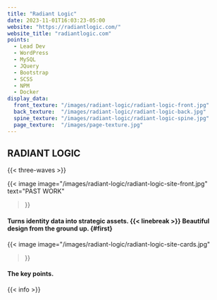 ```yaml
---
title: "Radiant Logic"
date: 2023-11-01T16:03:23-05:00
website: "https://radiantlogic.com/"
website_title: "radiantlogic.com"
points:
  - Lead Dev
  - WordPress
  - MySQL
  - JQuery
  - Bootstrap
  - SCSS
  - NPM
  - Docker
display_data:
  front_texture: "/images/radiant-logic/radiant-logic-front.jpg"
  back_texture:  "/images/radiant-logic/radiant-logic-back.jpg"
  spine_texture: "/images/radiant-logic/radiant-logic-spine.jpg"
  page_texture:  "/images/page-texture.jpg"
---
```


## RADIANT LOGIC

{{< three-waves >}}

{{< image 
    image="/images/radiant-logic/radiant-logic-site-front.jpg" 
    text="PAST WORK"
>}}

#### Turns identity data into strategic assets. {{< linebreak >}} Beautiful design from the ground up. {#first}

{{< image 
    image="/images/radiant-logic/radiant-logic-site-cards.jpg" 
>}}

#### The key points.

{{< info >}}
